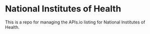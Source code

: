 # National Institutes of Health
This is a repo for managing the APIs.io listing for National Institutes of Health.